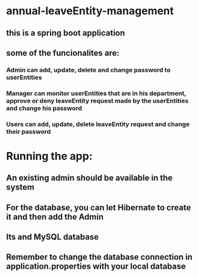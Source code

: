 # annual-leaveEntity-management
## this is a spring boot application
## some of the funcionalites are:
### Admin can add, update, delete and change password to userEntities
### Manager can monitor userEntities that are in his department, approve or deny leaveEntity request made by the userEntities and change his password
### Users can add, update, delete leaveEntity request and change their password

# Running the app:
## An existing admin should be available in the system
## For the database, you can let Hibernate to create it and then add the Admin
## Its and MySQL database
## Remember to change the database connection in application.properties with your local database
